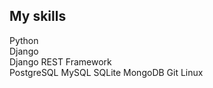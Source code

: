 ## My skills
Python                      
Django                      
Django REST Framework       
PostgreSQL
MySQL
SQLite
MongoDB
Git
Linux



